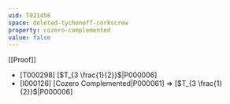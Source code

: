 ```yaml
---
uid: T021458
space: deleted-tychonoff-corkscrew
property: cozero-complemented
value: false
---
```

[[Proof]]

* [T000298] [$T_{3 \frac{1}{2}}$|P000006]
* [I000126] [Cozero Complemented|P000061] => [$T_{3 \frac{1}{2}}$|P000006]

